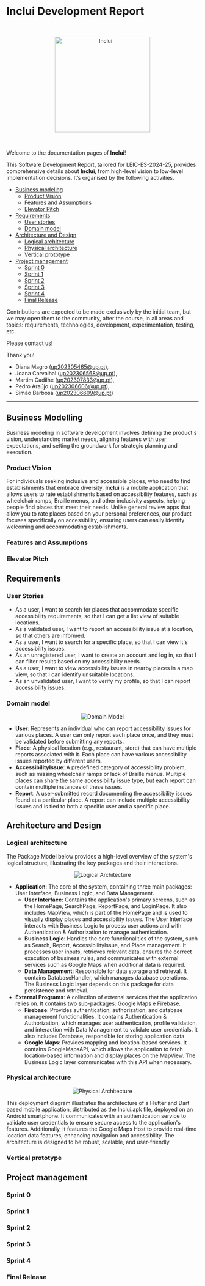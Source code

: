 # Inclui Development Report

<br>

<p align="center" justify="center">
  <img width="250px" alt="Inclui" src="docs/images/logo/inclui-w.svg"/>
</p>

<br>

Welcome to the documentation pages of **Inclui**!

This Software Development Report, tailored for LEIC-ES-2024-25, provides comprehensive details about **Inclui**, from high-level vision to low-level implementation decisions. It’s organised by the following activities.

- [Business modeling](#Business-Modelling)
  - [Product Vision](#Product-Vision)
  - [Features and Assumptions](#Features-and-Assumptions)
  - [Elevator Pitch](#Elevator-pitch)
- [Requirements](#Requirements)
  - [User stories](#User-stories)
  - [Domain model](#Domain-model)
- [Architecture and Design](#Architecture-And-Design)
  - [Logical architecture](#Logical-Architecture)
  - [Physical architecture](#Physical-Architecture)
  - [Vertical prototype](#Vertical-Prototype)
- [Project management](#Project-Management)
  - [Sprint 0](#Sprint-0)
  - [Sprint 1](#Sprint-1)
  - [Sprint 2](#Sprint-2)
  - [Sprint 3](#Sprint-3)
  - [Sprint 4](#Sprint-4)
  - [Final Release](#Final-Release)

Contributions are expected to be made exclusively by the initial team, but we may open them to the community, after the course, in all areas and topics: requirements, technologies, development, experimentation, testing, etc.

Please contact us!

Thank you!

- Diana Magro (up202305465@up.pt),
- Joana Carvalhal (up202306568@up.pt),
- Martim Cadilhe (up202307833@up.pt),
- Pedro Araújo (up202306606@up.pt),
- Simão Barbosa (up202306609@up.pt)

---

## Business Modelling

Business modeling in software development involves defining the product's vision, understanding market needs, aligning features with user expectations, and setting the groundwork for strategic planning and execution.

### Product Vision

For individuals seeking inclusive and accessible places, who need to find establishments that embrace diversity, **Inclui** is a mobile application that allows users to rate establishments based on accessibility features, such as wheelchair ramps, Braille menus, and other inclusivity aspects, helping people find places that meet their needs. Unlike general review apps that allow you to rate places based on your personal preferences, our product focuses specifically on accessibility, ensuring users can easily identify welcoming and accommodating establishments.

<!--
Start by defining a clear and concise vision for your app, to help members of the team, contributors, and users into focusing their often disparate views into a concise, visual, and short textual form.

The vision should provide a "high concept" of the product for marketers, developers, and managers.

A product vision describes the essential of the product and sets the direction to where a product is headed, and what the product will deliver in the future.

**We favor a catchy and concise statement, ideally one sentence.**

We suggest you use the product vision template described in the following link:
* [How To Create A Convincing Product Vision To Guide Your Team, by uxstudioteam.com](https://uxstudioteam.com/ux-blog/product-vision/)

To learn more about how to write a good product vision, please see:
* [Vision, by scrumbook.org](http://scrumbook.org/value-stream/vision.html)
* [Product Management: Product Vision, by ProductPlan](https://www.productplan.com/glossary/product-vision/)
* [How to write a vision, by dummies.com](https://www.dummies.com/business/marketing/branding/how-to-write-vision-and-mission-statements-for-your-brand/)
* [20 Inspiring Vision Statement Examples (2019 Updated), by lifehack.org](https://www.lifehack.org/articles/work/20-sample-vision-statement-for-the-new-startup.html)
-->

### Features and Assumptions

<!--
Indicate an  initial/tentative list of high-level features - high-level capabilities or desired services of the system that are necessary to deliver benefits to the users.
 - Feature XPTO - a few words to briefly describe the feature
 - Feature ABCD - ...
...

Optionally, indicate an initial/tentative list of assumptions that you are doing about the app and dependencies of the app to other systems.
-->

### Elevator Pitch

<!--
Draft a small text to help you quickly introduce and describe your product in a short time (lift travel time ~90 seconds) and a few words (~800 characters), a technique usually known as elevator pitch.

Take a look at the following links to learn some techniques:
* [Crafting an Elevator Pitch](https://www.mindtools.com/pages/article/elevator-pitch.htm)
* [The Best Elevator Pitch Examples, Templates, and Tactics - A Guide to Writing an Unforgettable Elevator Speech, by strategypeak.com](https://strategypeak.com/elevator-pitch-examples/)
* [Top 7 Killer Elevator Pitch Examples, by toggl.com](https://blog.toggl.com/elevator-pitch-examples/)
-->

## Requirements

### User Stories

- As a user, I want to search for places that accommodate specific accessibility requirements, so that I can get a list view of suitable locations.
- As a validated user, I want to report an accessibility issue at a location, so that others are informed.
- As a user, I want to search for a specific place, so that I can view it's accessibility issues.
- As an unregistered user, I want to create an account and log in, so that I can filter results based on my accessibility needs.
- As a user, I want to view accessibility issues in nearby places in a map view, so that I can identify unsuitable locations.
- As an unvalidated user, I want to verify my profile, so that I can report accessibility issues.


<!--
In this section, you should describe all kinds of requirements for your module: functional and non-functional requirements.

For LEIC-ES-2024-25, the requirements will be gathered and documented as user stories.

Please add in this section a concise summary of all the user stories.

**User stories as GitHub Project Items**
The user stories themselves should be created and described as items in your GitHub Project with the label "user story".

A user story is a description of a desired functionality told from the perspective of the user or customer. A starting template for the description of a user story is *As a < user role >, I want < goal > so that < reason >.*

Name the item with either the full user story or a shorter name. In the “comments” field, add relevant notes, mockup images, and acceptance test scenarios, linking to the acceptance test in Gherkin when available, and finally estimate value and effort.

**INVEST in good user stories**.
You may add more details after, but the shorter and complete, the better. In order to decide if the user story is good, please follow the [INVEST guidelines](https://xp123.com/articles/invest-in-good-stories-and-smart-tasks/).

**User interface mockups**.
After the user story text, you should add a draft of the corresponding user interfaces, a simple mockup or draft, if applicable.

**Acceptance tests**.
For each user story you should write also the acceptance tests (textually in [Gherkin](https://cucumber.io/docs/gherkin/reference/)), i.e., a description of scenarios (situations) that will help to confirm that the system satisfies the requirements addressed by the user story.

**Value and effort**.
At the end, it is good to add a rough indication of the value of the user story to the customers (e.g. [MoSCoW](https://en.wikipedia.org/wiki/MoSCoW_method) method) and the team should add an estimation of the effort to implement it, for example, using points in a kind-of-a Fibonnacci scale (1,2,3,5,8,13,20,40, no idea).

-->

### Domain model

<p align="center" justify="center">
  <img alt="Domain Model" src="docs/images/domainModel/domainModel.svg"/>
</p>

- **User**: Represents an individual who can report accessibility issues for various places. A user can only report each place once, and they must be validated before submitting any reports.
- **Place**: A physical location (e.g., restaurant, store) that can have multiple reports associated with it. Each place can have various accessibility issues reported by different users.
- **AccessibilityIssue**: A predefined category of accessibility problem, such as missing wheelchair ramps or lack of Braille menus. Multiple places can share the same accessibility issue type, but each report can contain multiple instances of these issues.
- **Report**: A user-submitted record documenting the accessibility issues found at a particular place. A report can include multiple accessibility issues and is tied to both a specific user and a specific place.



## Architecture and Design

<!--
The architecture of a software system encompasses the set of key decisions about its organization.

A well written architecture document is brief and reduces the amount of time it takes new programmers to a project to understand the code to feel able to make modifications and enhancements.

To document the architecture requires describing the decomposition of the system in their parts (high-level components) and the key behaviors and collaborations between them.

In this section you should start by briefly describing the components of the project and their interrelations. You should describe how you solved typical problems you may have encountered, pointing to well-known architectural and design patterns, if applicable.
-->

### Logical architecture

The Package Model below provides a high-level overview of the system's logical structure, illustrating the key packages and their interactions.

<p align="center" justify="center">
  <img alt="Logical Architecture" src="docs/images/logicalArchitecture/logicalModel.svg"/>
</p>

- **Application**: The core of the system, containing three main packages: User Interface, Business Logic, and Data Management.
  - **User Interface**: Contains the application's primary screens, such as the HomePage, SearchPage, ReportPage, and LoginPage. It also includes MapView, which is part of the HomePage and is used to visually display places and accessibility issues. The User Interface interacts with Business Logic to process user actions and with Authentication & Authorization to manage authentication.
  - **Business Logic**: Handles the core functionalities of the system, such as Search, Report, AccessibilityIssue, and Place management. It processes user inputs, retrieves relevant data, ensures the correct execution of business rules, and communicates with external services such as Google Maps when additional data is required.
  - **Data Management**: Responsible for data storage and retrieval. It contains DatabaseHandler, which manages database operations. The Business Logic layer depends on this package for data persistence and retrieval.
- **External Programs**: A collection of external services that the application relies on. It contains two sub-packages: Google Maps e Firebase.
  - **Firebase**: Provides authentication, authorization, and database management functionalities. It contains Authentication & Authorization, which manages user authentication, profile validation, and interaction with Data Management to validate user credentials. It also includes Database, responsible for storing application data.
  - **Google Maps**: Provides mapping and location-based services. It contains GoogleMapsAPI, which allows the application to fetch location-based information and display places on the MapView. The Business Logic layer communicates with this API when necessary.

<!--
The purpose of this subsection is to document the high-level logical structure of the code (Logical View), using a UML diagram with logical packages, without the worry of allocating to components, processes or machines.

It can be beneficial to present the system in a horizontal decomposition, defining layers and implementation concepts, such as the user interface, business logic and concepts.

Example of _UML package diagram_ showing a _logical view_ of the Eletronic Ticketing System (to be accompanied by a short description of each package):

![LogicalView](https://user-images.githubusercontent.com/9655877/160585416-b1278ad7-18d7-463c-b8c6-afa4f7ac7639.png)
-->

### Physical architecture

<p align="center" justify="center">
  <img alt="Physical Architecture" src="docs/images/physicalArchitecture/deployment.svg"/>
</p>

This deployment diagram illustrates the architecture of a Flutter and Dart based mobile application, distributed as the Inclui.apk file, deployed on an Android smartphone. It communicates with an authentication service to validate user credentials to ensure secure access to the application's features. Additionally, it features the Google Maps Host to provide real-time location data features, enhancing navigation and accessibility. The architecture is designed to be robust, scalable, and user-friendly.

<!--
The goal of this subsection is to document the high-level physical structure of the software system (machines, connections, software components installed, and their dependencies) using UML deployment diagrams (Deployment View) or component diagrams (Implementation View), separate or integrated, showing the physical structure of the system.

It should describe also the technologies considered and justify the selections made. Examples of technologies relevant for ESOF are, for example, frameworks for mobile applications (such as Flutter).

Example of _UML deployment diagram_ showing a _deployment view_ of the Eletronic Ticketing System (please notice that, instead of software components, one should represent their physical/executable manifestations for deployment, called artifacts in UML; the diagram should be accompanied by a short description of each node and artifact):

![DeploymentView](https://user-images.githubusercontent.com/9655877/160592491-20e85af9-0758-4e1e-a704-0db1be3ee65d.png)
-->

### Vertical prototype

<!--
To help on validating all the architectural, design and technological decisions made, we usually implement a vertical prototype, a thin vertical slice of the system integrating as much technologies we can.

In this subsection please describe which feature, or part of it, you have implemented, and how, together with a snapshot of the user interface, if applicable.

At this phase, instead of a complete user story, you can simply implement a small part of a feature that demonstrates thay you can use the technology, for example, show a screen with the app credits (name and authors).
-->

## Project management

<!--
Software project management is the art and science of planning and leading software projects, in which software projects are planned, implemented, monitored and controlled.

In the context of ESOF, we recommend each team to adopt a set of project management practices and tools capable of registering tasks, assigning tasks to team members, adding estimations to tasks, monitor tasks progress, and therefore being able to track their projects.

Common practices of managing agile software development with Scrum are: backlog management, release management, estimation, Sprint planning, Sprint development, acceptance tests, and Sprint retrospectives.

You can find below information and references related with the project management:

* Backlog management: Product backlog and Sprint backlog in a [Github Projects board](https://github.com/orgs/FEUP-LEIC-ES-2023-24/projects/64);
* Release management: [v0](#), v1, v2, v3, ...;
* Sprint planning and retrospectives:
  * plans: screenshots of Github Projects board at begin and end of each Sprint;
  * retrospectives: meeting notes in a document in the repository, addressing the following questions:
    * Did well: things we did well and should continue;
    * Do differently: things we should do differently and how;
    * Puzzles: things we don’t know yet if they are right or wrong…
    * list of a few improvements to implement next Sprint;

-->

### Sprint 0

### Sprint 1

### Sprint 2

### Sprint 3

### Sprint 4

### Final Release
